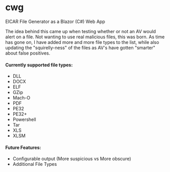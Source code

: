 # cwg
EICAR File Generator as a Blazor (C#) Web App

The idea behind this came up when testing whether or not an AV would alert on a file.  Not wanting to use real malicious files, this was born.  As time has gone on, I have added more and more file types to the list, while also updating the "squirelly-ness" of the files as AV's have gotten "smarter" about false positives.

#### Currently supported file types: ####
* DLL
* DOCX
* ELF
* GZip
* Mach-O
* PDF
* PE32
* PE32+
* Powershell
* Tar
* XLS
* XLSM

#### Future Features: ####
* Configurable output (More suspicious vs More obscure)
* Additional File Types
